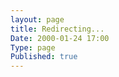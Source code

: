 ```yaml
---
layout: page
title: Redirecting...
Date: 2000-01-24 17:00
Type: page
Published: true
---
```


<script type="text/javascript">
	var theAddress = "{{ site.url }}/automator-workflows"
	document.write("Redirecting to " + theAddress);
	window.location = theAddress
</script>